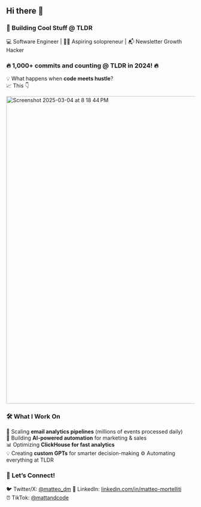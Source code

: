 ## Hi there 👋  

### 🚀 Building Cool Stuff @ TLDR  
💻 Software Engineer | 👨‍💻 Aspiring solopreneur | 📬 Newsletter Growth Hacker  

<!-- Flexing the 1,000+ commits in 2024 -->
### 🔥 **1,000+ commits and counting @ TLDR in 2024!** 🔥  
💡 What happens when **code meets hustle**?  
📈 This 👇  

<img width="824" alt="Screenshot 2025-03-04 at 8 18 44 PM" src="https://github.com/user-attachments/assets/5f4f4f80-4687-4184-a135-6006f6b3cfcc" />

### 🛠️ **What I Work On**  
🚀 Scaling **email analytics pipelines** (millions of events processed daily)  
🤖 Building **AI-powered automation** for marketing & sales  
📊 Optimizing **ClickHouse for fast analytics**  
💡 Creating **custom GPTs** for smarter decision-making 
⚙️ Automating everything at TLDR

### 💬 **Let’s Connect!**  
🐦 Twitter/X: [@matteo_dm]([https://twitter.com/yourhandle](https://x.com/matteo_dm))  
💼 LinkedIn: [linkedin.com/in/matteo-mortelliti](https://www.linkedin.com/in/matteo-mortelliti/)  
⏰ TikTok: [@mattandcode]([https://www.linkedin.com/in/matteo-mortelliti/](https://www.tiktok.com/@mattandcode))  

